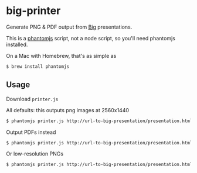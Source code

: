 # big-printer

Generate PNG & PDF output from [Big](https://github.com/tmcw/big) presentations.

This is a [phantomjs](http://phantomjs.org/) script, not a node script, so you'll
need phantomjs installed.

On a Mac with Homebrew, that's as simple as

```sh
$ brew install phantomjs
```

## Usage

Download `printer.js`

All defaults: this outputs png images at 2560x1440

```sh
$ phantomjs printer.js http://url-to-big-presentation/presentation.html
```

Output PDFs instead

```sh
$ phantomjs printer.js http://url-to-big-presentation/presentation.html pdf
```

Or low-resolution PNGs

```sh
$ phantomjs printer.js http://url-to-big-presentation/presentation.html png 640 480
```
